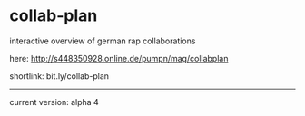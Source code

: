 # collab-plan
interactive overview of german rap collaborations

here: http://s448350928.online.de/pumpn/mag/collabplan

shortlink: bit.ly/collab-plan

<hr>

current version: alpha 4
